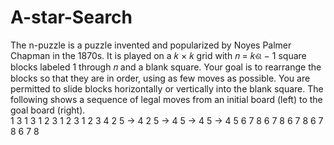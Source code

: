 # A-star-Search

The n-puzzle is a puzzle invented and popularized by Noyes Palmer
Chapman in the 1870s. It is played on a 𝑘 × 𝑘 grid with 𝑛 = 𝑘ଶ − 1 square blocks labeled 1
through 𝑛 and a blank square. Your goal is to rearrange the blocks so that they are in order, using
as few moves as possible. You are permitted to slide blocks horizontally or vertically into the blank
square. The following shows a sequence of legal moves from an initial board (left) to the goal
board (right).  
1 3           1   3           1 2 3         1 2 3             1 2 3
4 2 5    →    4 2 5     →     4   5    →    4 5        →      4 5 6
7 8 6         7 8 6           7 8 6         7 8 6             7 8 
